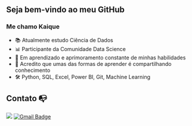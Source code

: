 
## Seja bem-vindo ao meu GitHub
### Me chamo Kaique

- 📚 Atualmente estudo Ciência de Dados
- 📊 Participante da Comunidade Data Science
- 🧠 Em aprendizado e aprimoramento constante de minhas habilidades
- 💬 Acredito que umas das formas de aprender é compartilhando conhecimento
- 🛠️ Python, SQL, Excel, Power BI, Git, Machine Learning
## Contato :mailbox_with_no_mail:
[<img src="https://img.shields.io/badge/linkedin-%230077B5.svg?&style=for-the-badge&logo=linkedin&logoColor=white" />](https://www.linkedin.com/in/kaique-santos-370aa6236/)
 [![Gmail Badge](https://img.shields.io/badge/Gmail-D14836?style=for-the-badge&logo=gmail&logoColor=white&link=mailto:kaiquesotnas@gmail.com)](mailto:kaiquesotnas@gmail.com)

